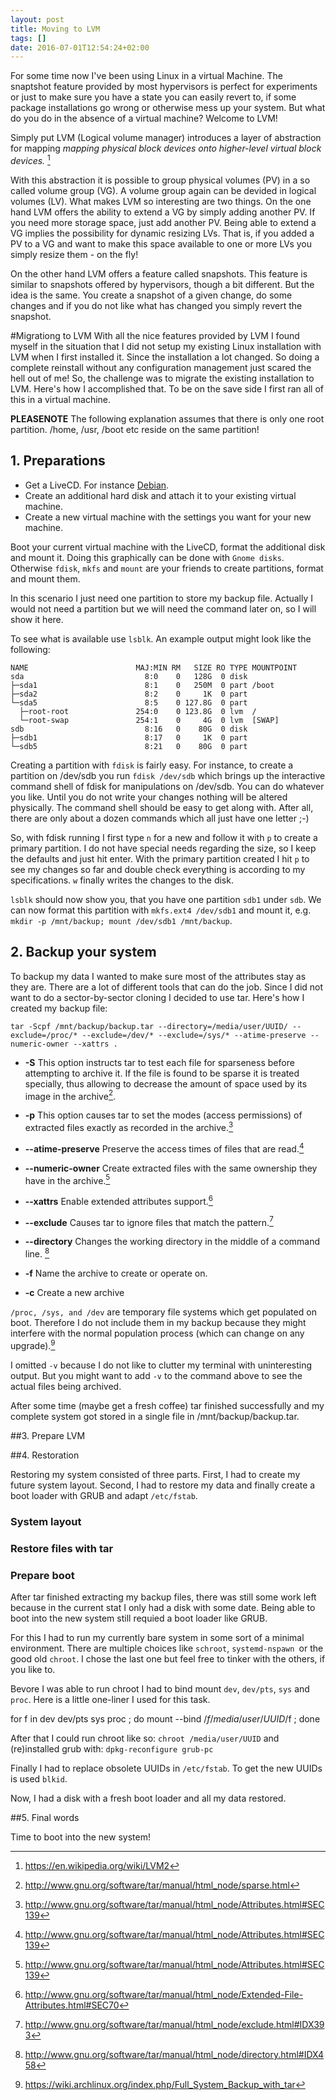 ```yaml
---
layout: post
title: Moving to LVM
tags: []
date: 2016-07-01T12:54:24+02:00
---
```


For some time now I've been using Linux in a virtual Machine. The snaptshot feature provided by most hypervisors is perfect for experiments or just to make sure you have a state you can easily revert to, if some package installations go wrong or otherwise mess up your system. But what do you do in the absence of a virtual machine? Welcome to LVM!

Simply put LVM (Logical volume manager) introduces a layer of abstraction for mapping *mapping physical block devices onto higher-level virtual block devices.* [^1]

With this abstraction it is possible to group physical volumes (PV) in a so called volume group (VG). A volume group again can be devided in logical volumes (LV). What makes LVM so interesting are two things. On the one hand LVM offers the ability to extend a VG by simply adding another PV. If you need more storage space, just add another PV. Being able to extend a VG implies the possibility for dynamic resizing LVs. That is, if you added a PV to a VG and want to make this space available to one or more LVs you simply resize them - on the fly!

 On the other hand LVM offers a feature called snapshots. This feature is similar to snapshots offered by hypervisors, though a bit different. But the idea is the same. You create a snapshot of a given change, do some changes and if you do not like what has changed you simply revert the snapshot.


#Migrationg to LVM
With all the nice features provided by LVM I found myself in the situation that I did not setup my existing Linux installation with LVM when I first installed it. Since the installation a lot changed. So doing a complete reinstall without any configuration management just scared the hell out of me! So, the challenge was to migrate the existing installation to LVM. Here's how I accomplished that. To be on the save side I first ran all of this in a virtual machine.

__PLEASENOTE__
The following explanation assumes that there is only one root partition. /home, /usr, /boot etc reside on the same partition!

## 1. Preparations
- Get a LiveCD. For instance [Debian](https://www.debian.org/CD/live/).
- Create an additional hard disk and attach it to your existing virtual machine.
- Create a new virtual machine with the settings you want for your new machine.

Boot your current virtual machine with the LiveCD, format the additional disk and mount it. Doing this graphically can be done with `Gnome disks`. Otherwise `fdisk`, `mkfs` and `mount` are your friends to create partitions, format and mount them.

In this scenario I just need one partition to store my backup file. Actually I would not need a partition but we will need the command later on, so I will show it here.

To see what is available use `lsblk`. An example output might look like the following:

    NAME                        MAJ:MIN RM   SIZE RO TYPE MOUNTPOINT
    sda                           8:0    0   128G  0 disk
    ├─sda1                        8:1    0   250M  0 part /boot
    ├─sda2                        8:2    0     1K  0 part
    └─sda5                        8:5    0 127.8G  0 part
      ├─root-root               254:0    0 123.8G  0 lvm  /
      └─root-swap               254:1    0     4G  0 lvm  [SWAP]
    sdb                           8:16   0    80G  0 disk
    ├─sdb1                        8:17   0     1K  0 part
    └─sdb5                        8:21   0    80G  0 part

Creating a partition with `fdisk` is fairly easy. For instance, to create a partition on /dev/sdb you run `fdisk /dev/sdb` which brings up the interactive command shell of fdisk for manipulations on /dev/sdb. You can do whatever you like. Until you do not write your changes nothing will be altered physically. The command shell should be easy to get along with. After all, there are only about a dozen commands which all just have one letter ;-)

So, with fdisk running I first type `n` for a new and follow it with `p` to create a primary partition. I do not have special needs regarding the size, so I keep the defaults and just hit enter. With the primary partition created I hit `p` to see my changes so far and double check everything is according to my specifications. `w` finally writes the changes to the disk.

`lsblk` should now show you, that you have one partition `sdb1` under `sdb`. We can now format this partition with `mkfs.ext4 /dev/sdb1` and mount it, e.g. `mkdir -p /mnt/backup; mount /dev/sdb1 /mnt/backup`.

## 2. Backup your system
To backup my data I wanted to make sure most of the attributes stay as they are. There are a lot of different tools that can do the job. Since I did not want to do a sector-by-sector cloning I decided to use tar. Here's how I created my backup file: 

    tar -Scpf /mnt/backup/backup.tar --directory=/media/user/UUID/ --exclude=/proc/* --exclude=/dev/* --exclude=/sys/* --atime-preserve --numeric-owner --xattrs .

- **-S** This option instructs tar to test each file for sparseness before attempting to archive it. If the file is found to be sparse it is treated specially, thus allowing to decrease the amount of space used by its image in the archive[^2].

- **-p** This option causes tar to set the modes (access permissions) of extracted files exactly as recorded in the archive.[^3]
- **--atime-preserve** Preserve the access times of files that are read.[^3]
- **--numeric-owner** Create extracted files with the same ownership they have in the archive.[^3]
- **--xattrs** Enable extended attributes support.[^4]

- **--exclude** Causes tar to ignore files that match the pattern.[^5]
- **--directory** Changes the working directory in the middle of a command line. [^6]
- **-f** Name the archive to create or operate on.
- **-c** Create a new archive


`/proc, /sys, and /dev` are temporary file systems which get populated on boot. Therefore I do not include them in my backup because they might interfere with the normal population process (which can change on any upgrade).[^7]

I omitted `-v` because I do not like to clutter my terminal with uninteresting output. But you might want to add `-v` to the command above to see the actual files being archived.

After some time (maybe get a fresh coffee) tar finished successfully and my complete system got stored in a single file in /mnt/backup/backup.tar.

##3. Prepare LVM

##4. Restoration

Restoring my system consisted of three parts. First, I had to create my future system layout. Second, I had to restore my data and finally create a boot loader with GRUB and adapt `/etc/fstab`.

### System layout

### Restore files with tar

### Prepare boot

After tar finished extracting my backup files, there was still some work left because in the current stat I only had a disk with some date. Being able to boot into the new system still requied a boot loader like GRUB. 

For this I had to run my currently bare system in some sort of a minimal environment. There are multiple choices like `schroot`, `systemd-nspawn `or the good old `chroot`. I chose the last one but feel free to tinker with the others, if you like to.

Bevore I was able to run chroot I had to bind mount `dev`, `dev/pts`, `sys` and `proc`. Here is a little one-liner I used for this task.

  for f in dev dev/pts sys proc ; do mount --bind /$f /media/user/UUID/$f ; done
  
After that I could run chroot like so: `chroot /media/user/UUID` and (re)installed grub with: `dpkg-reconfigure grub-pc`

Finally I had to replace obsolete UUIDs in `/etc/fstab`. To get the new UUIDs is used `blkid`. 

Now, I had a disk with a fresh boot loader and all my data restored.

##5. Final words

Time to boot into the new system!




[^1]: https://en.wikipedia.org/wiki/LVM2
[^2]: http://www.gnu.org/software/tar/manual/html_node/sparse.html
[^3]: http://www.gnu.org/software/tar/manual/html_node/Attributes.html#SEC139
[^4]: http://www.gnu.org/software/tar/manual/html_node/Extended-File-Attributes.html#SEC70
[^5]: http://www.gnu.org/software/tar/manual/html_node/exclude.html#IDX393
[^6]: http://www.gnu.org/software/tar/manual/html_node/directory.html#IDX458
[^7]: https://wiki.archlinux.org/index.php/Full_System_Backup_with_tar